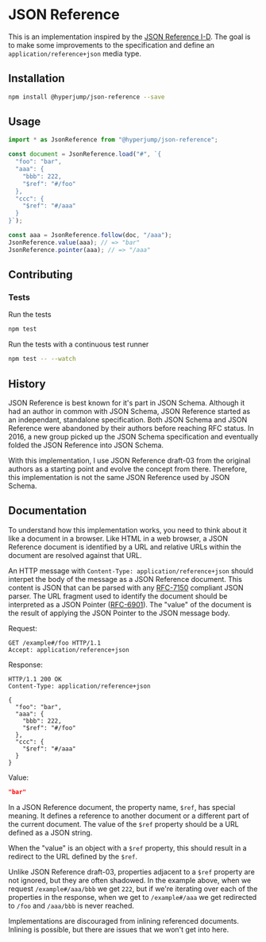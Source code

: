 JSON Reference
==============

This is an implementation inspired by the
[JSON Reference I-D](https://tools.ietf.org/html/draft-pbryan-zyp-json-ref-03).
The goal is to make some improvements to the specification and define an
`application/reference+json` media type.

Installation
------------

```bash
npm install @hyperjump/json-reference --save
```

Usage
-----

```javascript
import * as JsonReference from "@hyperjump/json-reference";

const document = JsonReference.load("#", `{
  "foo": "bar",
  "aaa": {
    "bbb": 222,
    "$ref": "#/foo"
  },
  "ccc": {
    "$ref": "#/aaa"
  }
}`);

const aaa = JsonReference.follow(doc, "/aaa");
JsonReference.value(aaa); // => "bar"
JsonReference.pointer(aaa); // => "/aaa"
```

Contributing
------------

### Tests

Run the tests

```bash
npm test
```

Run the tests with a continuous test runner

```bash
npm test -- --watch
```

History
-------

JSON Reference is best known for it's part in JSON Schema. Although it had an
author in common with JSON Schema, JSON Reference started as an independant,
standalone specification. Both JSON Schema and JSON Reference were abandoned by
their authors before reaching RFC status. In 2016, a new group picked up the
JSON Schema specification and eventually folded the JSON Reference into JSON
Schema.

With this implementation, I use JSON Reference draft-03 from the original
authors as a starting point and evolve the concept from there. Therefore, this
implementation is not the same JSON Reference used by JSON Schema.

Documentation
-------------

To understand how this implementation works, you need to think about it like a
document in a browser. Like HTML in a web browser, a JSON Reference document is
identified by a URL and relative URLs within the document are resolved against
that URL.

An HTTP message with `Content-Type: application/reference+json` should interpet
the body of the message as a JSON Reference document. This content is JSON that
can be parsed with any [RFC-7150](https://tools.ietf.org/html/rfc7159) compliant
JSON parser. The URL fragment used to identify the document should be interpreted
as a JSON Pointer ([RFC-6901](https://tools.ietf.org/html/rfc6901)). The "value"
of the document is the result of applying the JSON Pointer to the JSON message
body.

Request:
```http
GET /example#/foo HTTP/1.1
Accept: application/reference+json
```

Response:
```http
HTTP/1.1 200 OK
Content-Type: application/reference+json

{
  "foo": "bar",
  "aaa": {
    "bbb": 222,
    "$ref": "#/foo"
  },
  "ccc": {
    "$ref": "#/aaa"
  }
}
```

Value:
```json
"bar"
```

In a JSON Reference document, the property name, `$ref`, has special meaning. It
defines a reference to another document or a different part of the current
document. The value of the `$ref` property should be a URL defined as a JSON
string.

When the "value" is an object with a `$ref` property, this should result in a
redirect to the URL defined by the `$ref`.

Unlike JSON Reference draft-03, properties adjacent to a `$ref` property are not
ignored, but they are often shadowed. In the example above, when we request
`/example#/aaa/bbb` we get `222`, but if we're iterating over each of the
properties in the response, when we get to `/example#/aaa` we get redirected to
`/foo` and `/aaa/bbb` is never reached.

Implementations are discouraged from inlining referenced documents. Inlining is
possible, but there are issues that we won't get into here.
